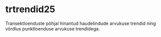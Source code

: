 # trtrendid25
Transektloenduste põhjal hinantud haudelindude arvukuse trendid ning võrdlus punktloenduse arvukuse trendidega.
